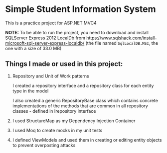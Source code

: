 # Simple Student Information System

This is a practice project for ASP.NET MVC4


**NOTE:** To be able to run the project, you need to download and install SQLServer Express 2012 LocalDb from https://www.sqlshack.com/install-microsoft-sql-server-express-localdb/ (the file named `SqlLocalDB.MSI`, the one with a size of 33.0 MB)


## Things I made or used in this project:

1. Repository and Unit of Work patterns

	I created a repository interface and a repository class for each entity type in the model

	I also created a generic RepositoryBase class which contains concrete implementations of the methods that are common in all repository classes - defined in Irepository interface

2. I used StructureMap as my Dependency Injection Container

3. I used Moq to create mocks in my unit tests

4. I defined ViewModels and used them in creating or editing entity objects to prevent overposting attacks
